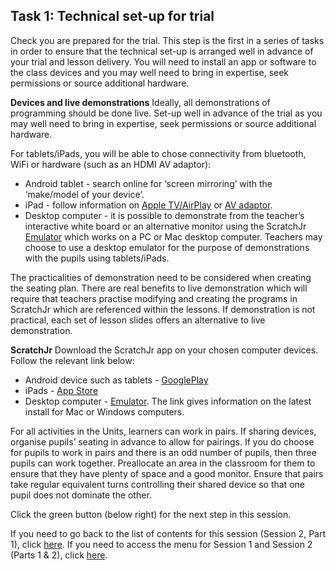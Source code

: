 ## Task 1: Technical set-up for trial

Check you are prepared for the trial. This step is the first in a series of tasks in order to ensure that the technical set-up is arranged well in advance of your trial  and lesson delivery. You will need to install an app or software to the class devices and you may well need to bring in expertise, seek permissions or source additional hardware. 

**Devices and live demonstrations**
Ideally, all demonstrations of programming should be done live. Set-up well in advance of the trial as you may well need to bring in expertise, seek permissions or source additional hardware. 

For tablets/iPads, you will be able to chose connectivity from bluetooth, WiFi or hardware (such as an HDMI AV adaptor):
+ Android tablet - search online for ‘screen mirroring’ with the ‘make/model of your device’.
+ iPad - follow information on [Apple TV/AirPlay](https://support.apple.com/en-us/HT204289) or [AV adaptor](https://support.apple.com/en-us/HT202044). 
+ Desktop computer - it is possible to demonstrate from the teacher’s interactive white board or an alternative monitor using the ScratchJr [Emulator](https://jfo8000.github.io/ScratchJr-Desktop) which works on a PC or Mac desktop computer. Teachers may choose to use a desktop emulator for the purpose of demonstrations with the pupils using tablets/iPads.

The practicalities of demonstration need to be considered when creating the seating plan. There are real benefits to live demonstration which will require that teachers practise modifying and creating the programs in ScratchJr which are referenced within the lessons. If demonstration is not practical, each set of lesson slides offers an alternative to live demonstration. 

**ScratchJr**
Download the ScratchJr app on your chosen computer devices. Follow the relevant link below: 
+ Android device such as tablets - [GooglePlay](https://play.google.com/store/apps/details?id=org.scratchjr.android&hl=en_GB)
+ iPads - [App Store](https://apps.apple.com/us/app/scratchjr/id895485086)
+ Desktop computer - [Emulator](https://jfo8000.github.io/ScratchJr-Desktop). The link gives information on the latest install for Mac or Windows computers.

For all activities in the Units, learners can work in pairs. If sharing devices, organise pupils’ seating in advance to allow for pairings. If you do choose for pupils to work in pairs and there is an odd number of pupils, then three pupils can work together. Preallocate an area in the classroom for them to ensure that they have plenty of space and a good monitor. Ensure that pairs take regular equivalent turns controlling their shared device so that one pupil does not dominate the other. 

Click the green button (below right) for the next step in this session.

If you need to go back to the list of contents for this session (Session 2, Part 1), click [here](https://projects.raspberrypi.org/en/projects/KS1StorytellingTraining_Session2_Part1_GBICi1b). 
If you need to access the menu for Session 1 and Session 2 (Parts 1 & 2), click [here](https://projects.raspberrypi.org/en/pathways/ks1-storytellingtraining-gbici1b).
